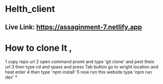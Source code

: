 # Helth_client

## Live Link: https://assaginment-7.netlify.app

# How to clone It ,
1 copy repo url
2 open command promt and type  'git clone' and pest theis url 
3 then type cd and spass and press Tab button go to wright location and heat enter
4 then type 'npm install'
5 now run this website  type 'npm run dev'
*
